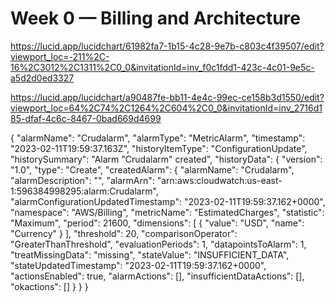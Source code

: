 # Week 0 — Billing and Architecture
https://lucid.app/lucidchart/61982fa7-1b15-4c28-9e7b-c803c4f39507/edit?viewport_loc=-211%2C-16%2C3012%2C1311%2C0_0&invitationId=inv_f0c1fdd1-423c-4c01-9e5c-a5d2d0ed3327

https://lucid.app/lucidchart/a90487fe-bb11-4e4c-99ec-ce158b3d1550/edit?viewport_loc=64%2C74%2C1264%2C604%2C0_0&invitationId=inv_2716d185-dfaf-4c6c-8467-0bad669d4699


{
  "alarmName": "Crudalarm",
  "alarmType": "MetricAlarm",
  "timestamp": "2023-02-11T19:59:37.163Z",
  "historyItemType": "ConfigurationUpdate",
  "historySummary": "Alarm \"Crudalarm\" created",
  "historyData": {
    "version": "1.0",
    "type": "Create",
    "createdAlarm": {
      "alarmName": "Crudalarm",
      "alarmDescription": "",
      "alarmArn": "arn:aws:cloudwatch:us-east-1:596384998295:alarm:Crudalarm",
      "alarmConfigurationUpdatedTimestamp": "2023-02-11T19:59:37.162+0000",
      "namespace": "AWS/Billing",
      "metricName": "EstimatedCharges",
      "statistic": "Maximum",
      "period": 21600,
      "dimensions": [
        {
          "value": "USD",
          "name": "Currency"
        }
      ],
      "threshold": 20,
      "comparisonOperator": "GreaterThanThreshold",
      "evaluationPeriods": 1,
      "datapointsToAlarm": 1,
      "treatMissingData": "missing",
      "stateValue": "INSUFFICIENT_DATA",
      "stateUpdatedTimestamp": "2023-02-11T19:59:37.162+0000",
      "actionsEnabled": true,
      "alarmActions": [],
      "insufficientDataActions": [],
      "okactions": []
    }
  }
}
